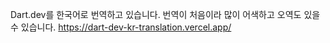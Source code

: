 Dart.dev를 한국어로 번역하고 있습니다.
번역이 처음이라 많이 어색하고 오역도 있을 수 있습니다.
https://dart-dev-kr-translation.vercel.app/

